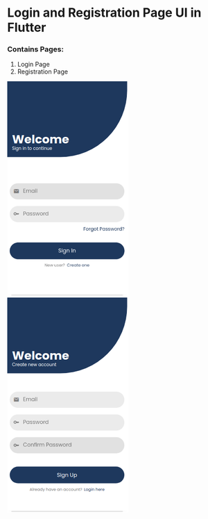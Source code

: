 # Login and Registration Page UI in Flutter

### Contains Pages:
1. Login Page
2. Registration Page


![](/login_page.png)
![](/registration_page.png)
